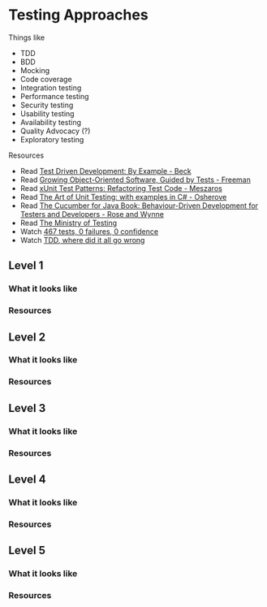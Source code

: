# Testing Approaches

Things like
- TDD
- BDD
- Mocking
- Code coverage
- Integration testing
- Performance testing
- Security testing
- Usability testing
- Availability testing
- Quality Advocacy (?)
- Exploratory testing

Resources
- Read [Test Driven Development: By Example - Beck](https://www.amazon.com/Test-Driven-Development-Kent-Beck/dp/0321146530)
- Read [Growing Object-Oriented Software, Guided by Tests - Freeman](https://www.amazon.com/Growing-Object-Oriented-Software-Guided-Tests/dp/0321503627)
- Read [xUnit Test Patterns: Refactoring Test Code - Meszaros](https://www.amazon.com/xUnit-Test-Patterns-Refactoring-Code/dp/0131495054)
- Read [The Art of Unit Testing: with examples in C# - Osherove](https://www.amazon.com/Art-Unit-Testing-examples/dp/1617290890)
- Read [The Cucumber for Java Book: Behaviour-Driven Development for Testers and Developers -  Rose and Wynne](https://www.amazon.com/Cucumber-Java-Book-Behaviour-Driven-Development/dp/1941222293)
- Read [The Ministry of Testing](https://www.ministryoftesting.com/)
- Watch [467 tests, 0 failures, 0 confidence](https://vimeo.com/68730418)
- Watch [TDD, where did it all go wrong](https://vimeo.com/68375232)

## Level 1

### What it looks like

### Resources

## Level 2

### What it looks like

### Resources

## Level 3

### What it looks like

### Resources

## Level 4

### What it looks like

### Resources

## Level 5

### What it looks like

### Resources